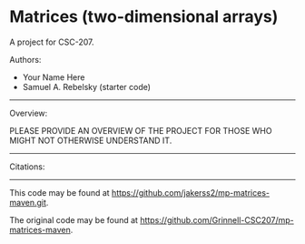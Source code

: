 # Matrices (two-dimensional arrays)

A project for CSC-207.

Authors:

- Your Name Here
- Samuel A. Rebelsky (starter code)

---

Overview:

PLEASE PROVIDE AN OVERVIEW OF THE PROJECT FOR THOSE WHO MIGHT NOT
OTHERWISE UNDERSTAND IT.

---

Citations:

---

This code may be found at <https://github.com/jakerss2/mp-matrices-maven.git>.

The original code may be found at <https://github.com/Grinnell-CSC207/mp-matrices-maven>.

